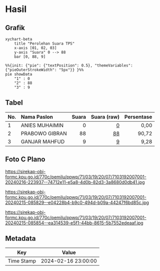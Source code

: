# Hasil

## Grafik

```mermaid
xychart-beta
    title "Perolehan Suara TPS"
    x-axis [01, 02, 03]
    y-axis "Suara" 0 --> 88
    bar [0, 88, 9]
```

```mermaid
%%{init: {"pie": {"textPosition": 0.5}, "themeVariables": {"pieOuterStrokeWidth": "5px"}} }%%
pie showData
    "1" : 0
    "2" : 88
    "3" : 9
```

## Tabel

| No. | Nama Paslon    | Suara | Suara (raw) | Persentase |
|:--- |:-------------- | -----:| -----------:| ----------:|
| 1   | ANIES MUHAIMIN | 0     | [0][p-1]    | 0,00       |
| 2   | PRABOWO GIBRAN | 88    | [88][p-2]   | 90,72      |
| 3   | GANJAR MAHFUD  | 9     | [9][p-3]    | 9,28       |


[p-1]: https://github.com/gigit-pemilu/pemilu-2024-71-sulawesi-utara/blob/main/pilpres/hitung-suara/sub/71-sulawesi-utara/sub/03-kepulauan-sangihe/sub/19-tabukan-selatan-tengah/sub/2007-beeng-laut/sub/001-tps/sub/paslon-1.txt
[p-2]: https://github.com/gigit-pemilu/pemilu-2024-71-sulawesi-utara/blob/main/pilpres/hitung-suara/sub/71-sulawesi-utara/sub/03-kepulauan-sangihe/sub/19-tabukan-selatan-tengah/sub/2007-beeng-laut/sub/001-tps/sub/paslon-2.txt
[p-3]: https://github.com/gigit-pemilu/pemilu-2024-71-sulawesi-utara/blob/main/pilpres/hitung-suara/sub/71-sulawesi-utara/sub/03-kepulauan-sangihe/sub/19-tabukan-selatan-tengah/sub/2007-beeng-laut/sub/001-tps/sub/paslon-3.txt

## Foto C Plano

https://sirekap-obj-formc.kpu.go.id/770c/pemilu/ppwp/71/03/19/20/07/7103192007001-20240216-223937--74712e11-e5a8-4d0b-82d3-3a8680d0db41.jpg

https://sirekap-obj-formc.kpu.go.id/770c/pemilu/ppwp/71/03/19/20/07/7103192007001-20240215-085829--e04228b4-b9c0-494d-b09a-44247f6bd85c.jpg

https://sirekap-obj-formc.kpu.go.id/770c/pemilu/ppwp/71/03/19/20/07/7103192007001-20240215-085854--ea314539-e5f1-44bb-8615-5b7552edeaaf.jpg


## Metadata

| Key        | Value               |
| ---------- | ------------------- |
| Time Stamp | 2024-02-16 23:00:00 |



